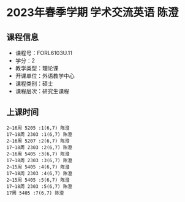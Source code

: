 # 2023年春季学期 学术交流英语 陈澄






## 课程信息

- 课程号：FORL6103U.11
- 学分：2
- 教学类型：理论课
- 开课单位：外语教学中心
- 课程类别：硕士
- 课程层次：研究生课程

## 上课时间

```
2~16周 5205 :1(6,7) 陈澄
17~18周 2303 :1(6,7) 陈澄
2~16周 5207 :2(6,7) 陈澄
17~18周 2303 :2(6,7) 陈澄
2~16周 5405 :3(6,7) 陈澄
17~18周 2303 :3(6,7) 陈澄
2~15周 5405 :4(6,7) 陈澄
17~18周 2303 :4(6,7) 陈澄
2~15周 5405 :5(6,7) 陈澄
17~18周 2303 :5(6,7) 陈澄
17周 5405 :7(6,7) 陈澄
```

